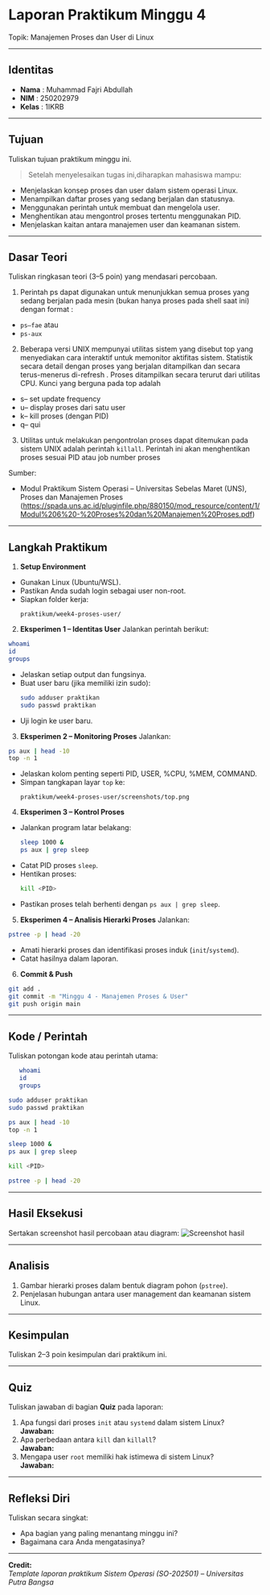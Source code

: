 
# Laporan Praktikum Minggu 4
Topik: Manajemen Proses dan User di Linux

---

## Identitas
- **Nama**  : Muhammad Fajri Abdullah 
- **NIM**   : 250202979
- **Kelas** : 1IKRB
---

## Tujuan
Tuliskan tujuan praktikum minggu ini.  
> Setelah menyelesaikan tugas ini,diharapkan mahasiswa mampu:

- Menjelaskan konsep proses dan user dalam sistem operasi Linux.
- Menampilkan daftar proses yang sedang berjalan dan statusnya.
- Menggunakan perintah untuk membuat dan mengelola user.
- Menghentikan atau mengontrol proses tertentu menggunakan PID.
- Menjelaskan kaitan antara manajemen user dan keamanan sistem.

---

## Dasar Teori
Tuliskan ringkasan teori (3–5 poin) yang mendasari percobaan.

1. Perintah ps dapat digunakan untuk menunjukkan semua proses yang sedang berjalan
pada mesin (bukan hanya proses pada shell saat ini) dengan format :
 - `ps–fae` atau
 - `ps-aux`
  
2. Beberapa versi UNIX mempunyai utilitas sistem yang disebut top yang menyediakan
cara interaktif untuk memonitor aktifitas sistem. Statistik secara detail dengan proses yang
berjalan ditampilkan dan secara terus-menerus di-refresh . Proses
ditampilkan secara terurut dari utilitas CPU. Kunci yang berguna pada top adalah
 - s– set update frequency
 - u– display proses dari satu user
 - k– kill proses (dengan PID)
 - q– qui

3.  Utilitas untuk melakukan pengontrolan proses dapat ditemukan pada sistem UNIX
adalah perintah `killall`. Perintah ini akan menghentikan proses sesuai PID atau job number
proses

 Sumber:
 - Modul Praktikum Sistem Operasi – Universitas Sebelas Maret (UNS),  Proses dan Manajemen Proses (https://spada.uns.ac.id/pluginfile.php/880150/mod_resource/content/1/Modul%206%20-%20Proses%20dan%20Manajemen%20Proses.pdf)
---

## Langkah Praktikum

   1. **Setup Environment**
   - Gunakan Linux (Ubuntu/WSL).  
   - Pastikan Anda sudah login sebagai user non-root.  
   - Siapkan folder kerja:
     ```
     praktikum/week4-proses-user/
     ```

   2. **Eksperimen 1 – Identitas User**
   Jalankan perintah berikut:
   ```bash
   whoami
   id
   groups
   ```
   - Jelaskan setiap output dan fungsinya.  
   - Buat user baru (jika memiliki izin sudo):
     ```bash
     sudo adduser praktikan
     sudo passwd praktikan
     ```
   - Uji login ke user baru.

   3. **Eksperimen 2 – Monitoring Proses**
   Jalankan:
   ```bash
   ps aux | head -10
   top -n 1
   ```
   - Jelaskan kolom penting seperti PID, USER, %CPU, %MEM, COMMAND.  
   - Simpan tangkapan layar `top` ke:
     ```
     praktikum/week4-proses-user/screenshots/top.png
     ```

   4. **Eksperimen 3 – Kontrol Proses**
   - Jalankan program latar belakang:
     ```bash
     sleep 1000 &
     ps aux | grep sleep
     ```
   - Catat PID proses `sleep`.  
   - Hentikan proses:
     ```bash
     kill <PID>
     ```
   - Pastikan proses telah berhenti dengan `ps aux | grep sleep`.

   5. **Eksperimen 4 – Analisis Hierarki Proses**
   Jalankan:
   ```bash
   pstree -p | head -20
   ```
   - Amati hierarki proses dan identifikasi proses induk (`init`/`systemd`).  
   - Catat hasilnya dalam laporan.

   6. **Commit & Push**
   ```bash
   git add .
   git commit -m "Minggu 4 - Manajemen Proses & User"
   git push origin main
   ```

---

## Kode / Perintah
Tuliskan potongan kode atau perintah utama:
```bash
   whoami
   id
   groups
   ```
  ```bash
  sudo adduser praktikan
  sudo passwd praktikan
  ```
  ```bash
  ps aux | head -10
  top -n 1
  ```
  ```bash
  sleep 1000 &
  ps aux | grep sleep
  ```
  ```bash
  kill <PID>
  ```
  ```bash
  pstree -p | head -20
  ```

---

## Hasil Eksekusi
Sertakan screenshot hasil percobaan atau diagram:
![Screenshot hasil](screenshots/example.png)

---

## Analisis

1. Gambar hierarki proses dalam bentuk diagram pohon (`pstree`).  
2. Penjelasan hubungan antara user management dan keamanan sistem Linux.  

---

## Kesimpulan
Tuliskan 2–3 poin kesimpulan dari praktikum ini.

---

## Quiz
Tuliskan jawaban di bagian **Quiz** pada laporan:
1. Apa fungsi dari proses `init` atau `systemd` dalam sistem Linux?   
   **Jawaban:**  
2. Apa perbedaan antara `kill` dan `killall`?  
   **Jawaban:**  
3. Mengapa user `root` memiliki hak istimewa di sistem Linux?  
   **Jawaban:**  

---

## Refleksi Diri
Tuliskan secara singkat:
- Apa bagian yang paling menantang minggu ini?  
- Bagaimana cara Anda mengatasinya?  

---

**Credit:**  
_Template laporan praktikum Sistem Operasi (SO-202501) – Universitas Putra Bangsa_
